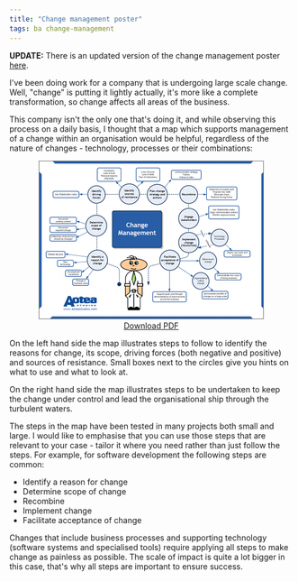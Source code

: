```yaml
---
title: "Change management poster"
tags: ba change-management
---
```


**UPDATE:** There is an updated version of the change management poster [here](http://aoteastudios.com/2010/11/free-change-management-poster-updated).

I've been doing work for a company that is undergoing large scale change. Well, "change" is putting it lightly actually, it's more like a complete transformation, so change affects all areas of the business. 

This company isn't the only one that's doing it, and while observing this process on a daily basis, I thought that a map which supports management of a change within an organisation would be helpful, regardless of the nature of changes - technology, processes or their combinations:

<div style = "text-align: center">
    <a href = "/files/change-management-poster.pdf"><img src = "/img/change-management-poster-400.png" /></a><br/>
    <a href = "/files/change-management-poster.pdf">Download PDF</a>
</div>

On the left hand side the map illustrates steps to follow to identify the reasons for change, its scope, driving forces (both negative and positive) and sources of resistance. Small boxes next to the circles give you hints on what to use and what to look at.

On the right hand side the map illustrates steps to be undertaken to keep the change under control and lead the organisational ship through the turbulent waters.

The steps in the map have been tested in many projects both small and large. I would like to emphasise that you can use those steps that are relevant to your case - tailor it where you need  rather than just follow the steps. For example, for software development the following steps are common:

*   Identify a reason for change
*   Determine scope of change
*   Recombine
*   Implement change
*   Facilitate acceptance of change

Changes that include business processes and supporting technology (software systems and specialised tools) require applying all steps to make change as painless as possible. The scale of impact is quite a lot bigger in this case, that's why all steps are important to ensure success.
